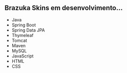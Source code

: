 ## Brazuka Skins em desenvolvimento...

- Java
- Spring Boot
- Spring Data JPA
- Thymeleaf
- Tomcat
- Maven
- MySQL
- JavaScript
- HTML
- CSS

